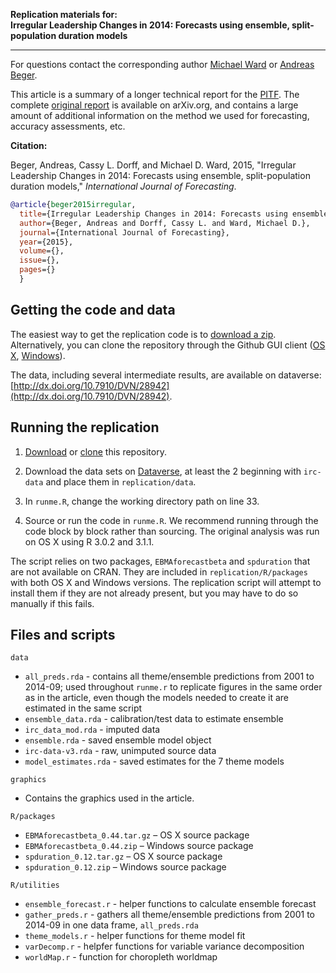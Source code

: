 **Replication materials for:<br/>
Irregular Leadership Changes in 2014: Forecasts using ensemble, split-population duration models**
***

For questions contact the corresponding author [Michael Ward](mailto:michael.d.ward@duke.edu) or [Andreas Beger](andreas.beger@duke.edu).

This article is a summary of a longer technical report for the [PITF](http://en.wikipedia.org/wiki/Political_Instability_Task_Force). The complete [original report](http://arxiv.org/abs/1409.7105) is available on arXiv.org, and contains a large amount of additional information on the method we used for forecasting, accuracy assessments, etc.


**Citation:**

Beger, Andreas, Cassy L. Dorff, and Michael D. Ward, 2015, "Irregular Leadership Changes in 2014: Forecasts using ensemble, split-population duration models," *International Journal of Forecasting*. 

```bibtex
@article{beger2015irregular,
  title={Irregular Leadership Changes in 2014: Forecasts using ensemble, split-population duration models},
  author={Beger, Andreas and Dorff, Cassy L. and Ward, Michael D.},
  journal={International Journal of Forecasting},
  year={2015},
  volume={},
  issue={},
  pages={}
  }    
```

Getting the code and data
-----

The easiest way to get the replication code is to [download a zip](https://github.com/andybega/ijf-ilc2014/archive/master.zip). Alternatively, you can clone the repository through the Github GUI client ([OS X](https://mac.github.com/), [Windows](https://windows.github.com/)).

The data, including several intermediate results, are available on dataverse: [http://dx.doi.org/10.7910/DVN/28942](http://dx.doi.org/10.7910/DVN/28942).


Running the replication
-----

1. [Download](https://github.com/andybega/ijf-ilc2014/archive/master.zip) or [clone](github-mac://openRepo/https://github.com/andybega/ijf-ilc2014) this repository. 

2. Download the data sets on [Dataverse](http://dx.doi.org/10.7910/DVN/28942), at least the 2 beginning with `irc-data` and place them in `replication/data`.

3. In `runme.R`, change the working directory path on line 33.

4. Source or run the code in `runme.R`. We recommend running through the code block by block rather than sourcing. The original analysis was run on OS X using R 3.0.2 and 3.1.1.

The script relies on two packages, `EBMAforecastbeta` and `spduration` that are not available on CRAN. They are included in `replication/R/packages` with both OS X and Windows versions. The replication script will attempt to install them if they are not already present, but you may have to do so manually if this fails.

Files and scripts
------

`data`
* `all_preds.rda` - contains all theme/ensemble predictions from 2001 to 2014-09; used throughout `runme.r` to replicate figures in the same order as in the article, even though the models needed to create it are estimated in the same script   
* `ensemble_data.rda` - calibration/test data to estimate ensemble
* `irc_data_mod.rda` - imputed data
* `ensemble.rda` - saved ensemble model object
* `irc-data-v3.rda` - raw, unimputed source data
* `model_estimates.rda` - saved estimates for the 7 theme models

`graphics`
* Contains the graphics used in the article.

`R/packages`
* `EBMAforecastbeta_0.44.tar.gz` – OS X source package
* `EBMAforecastbeta_0.44.zip` – Windows source package
* `spduration_0.12.tar.gz` – OS X source package
* `spduration_0.12.zip` – Windows source package

`R/utilities`
* `ensemble_forecast.r` - helper functions to calculate ensemble forecast
* `gather_preds.r` - gathers all theme/ensemble predictions from 2001 to 2014-09 in one data frame, `all_preds.rda`
* `theme_models.r` - helper functions for theme model fit
* `varDecomp.r` - helpfer functions for variable variance decomposition
* `worldMap.r` - function for choropleth worldmap



